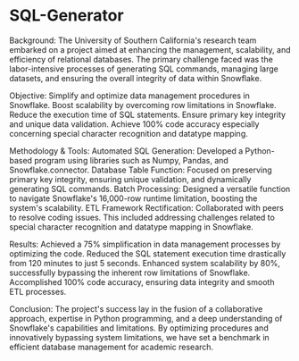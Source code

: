 # SQL-Generator
Background:
The University of Southern California's research team embarked on a project aimed at enhancing the management, scalability, and efficiency of relational databases. The primary challenge faced was the labor-intensive processes of generating SQL commands, managing large datasets, and ensuring the overall integrity of data within Snowflake.

Objective:
Simplify and optimize data management procedures in Snowflake.
Boost scalability by overcoming row limitations in Snowflake.
Reduce the execution time of SQL statements.
Ensure primary key integrity and unique data validation.
Achieve 100% code accuracy especially concerning special character recognition and datatype mapping.

Methodology & Tools:
Automated SQL Generation: Developed a Python-based program using libraries such as Numpy, Pandas, and Snowflake.connector.
Database Table Function: Focused on preserving primary key integrity, ensuring unique validation, and dynamically generating SQL commands.
Batch Processing: Designed a versatile function to navigate Snowflake's 16,000-row runtime limitation, boosting the system's scalability.
ETL Framework Rectification: Collaborated with peers to resolve coding issues. This included addressing challenges related to special character recognition and datatype mapping in Snowflake.

Results:
Achieved a 75% simplification in data management processes by optimizing the code.
Reduced the SQL statement execution time drastically from 120 minutes to just 5 seconds.
Enhanced system scalability by 80%, successfully bypassing the inherent row limitations of Snowflake.
Accomplished 100% code accuracy, ensuring data integrity and smooth ETL processes.

Conclusion:
The project's success lay in the fusion of a collaborative approach, expertise in Python programming, and a deep understanding of Snowflake's capabilities and limitations. By optimizing procedures and innovatively bypassing system limitations, we have set a benchmark in efficient database management for academic research.
